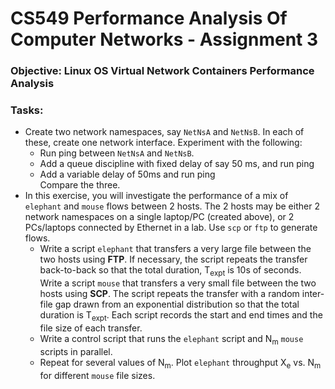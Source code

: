 # CS549 Performance Analysis Of Computer Networks - Assignment 3
### Objective: Linux OS Virtual Network Containers Performance Analysis
### Tasks:
- Create two network namespaces, say `NetNsA` and `NetNsB`. In each of these, create one network interface. Experiment with the following:
  - Run ping between `NetNsA` and `NetNsB`.
  - Add a queue discipline with fixed delay of say 50 ms, and run ping
  - Add a variable delay of 50ms and run ping\
Compare the three.
- In this exercise, you will investigate the performance of a mix of `elephant` and `mouse` flows between 2 hosts. The 2 hosts may be either 2 network namespaces on a single laptop/PC (created above), or 2 PCs/laptops connected by Ethernet in a lab. Use `scp` or `ftp` to generate flows.
  - Write a script `elephant` that transfers a very large file between the two hosts using **FTP**. If necessary, the script repeats the transfer back-to-back so that the total duration, T<sub>expt</sub> is 10s of seconds. Write a script `mouse` that transfers a very small file between the two hosts using **SCP**. The script repeats the transfer with a random inter-file gap drawn from an exponential distribution so that the total duration is T<sub>expt</sub>. Each script records the start and end times and the file size of each transfer.
  - Write a control script that runs the `elephant` script and N<sub>m</sub> `mouse` scripts in parallel.
  - Repeat for several values of N<sub>m</sub>. Plot `elephant` throughput X<sub>e</sub> vs. N<sub>m</sub> for different `mouse` file sizes.

